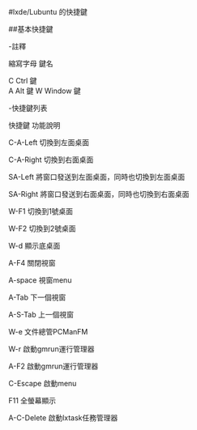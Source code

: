 #lxde/Lubuntu 的快捷鍵

##基本快捷鍵

-註釋

縮寫字母    鍵名

   C      Ctrl   鍵               
   A      Alt    鍵
   W      Window 鍵   

-快捷鍵列表

   快捷鍵            功能說明

  C-A-Left       切換到左面桌面

  C-A-Right      切換到右面桌面

  SA-Left        將窗口發送到左面桌面，同時也切換到左面桌面

  SA-Right       將窗口發送到右面桌面，同時也切換到右面桌面

  W-F1           切換到1號桌面

  W-F2           切換到2號桌面

  W-d            顯示底桌面

  A-F4           關閉視窗

  A-space        視窗menu

  A-Tab          下一個視窗

  A-S-Tab        上一個視窗

  W-e            文件總管PCManFM

  W-r            啟動gmrun運行管理器

  A-F2           啟動gmrun運行管理器

  C-Escape       啟動menu

  F11            全螢幕顯示

  A-C-Delete     啟動lxtask任務管理器
